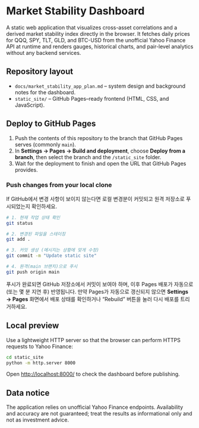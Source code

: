 # Market Stability Dashboard

A static web application that visualizes cross-asset correlations and a derived market stability index directly in the browser. It fetches daily prices for QQQ, SPY, TLT, GLD, and BTC-USD from the unofficial Yahoo Finance API at runtime and renders gauges, historical charts, and pair-level analytics without any backend services.

## Repository layout

- `docs/market_stability_app_plan.md` – system design and background notes for the dashboard.
- `static_site/` – GitHub Pages–ready frontend (HTML, CSS, and JavaScript).

## Deploy to GitHub Pages

1. Push the contents of this repository to the branch that GitHub Pages serves (commonly `main`).
2. In **Settings → Pages → Build and deployment**, choose **Deploy from a branch**, then select the branch and the `/static_site` folder.
3. Wait for the deployment to finish and open the URL that GitHub Pages provides.

### Push changes from your local clone

If GitHub에서 변경 사항이 보이지 않는다면 로컬 변경분이 커밋되고 원격 저장소로 푸시되었는지 확인하세요.

```bash
# 1. 현재 작업 상태 확인
git status

# 2. 변경된 파일을 스테이징
git add .

# 3. 커밋 생성 (메시지는 상황에 맞게 수정)
git commit -m "Update static site"

# 4. 원격(main 브랜치)으로 푸시
git push origin main
```

푸시가 완료되면 GitHub 저장소에서 커밋이 보여야 하며, 이후 Pages 배포가 자동으로(또는 몇 분 지연 후) 반영됩니다. 만약 Pages가 자동으로 갱신되지 않으면 **Settings → Pages** 화면에서 배포 상태를 확인하거나 “Rebuild” 버튼을 눌러 다시 배포를 트리거하세요.

## Local preview

Use a lightweight HTTP server so that the browser can perform HTTPS requests to Yahoo Finance:

```bash
cd static_site
python -m http.server 8000
```

Open <http://localhost:8000/> to check the dashboard before publishing.

## Data notice

The application relies on unofficial Yahoo Finance endpoints. Availability and accuracy are not guaranteed; treat the results as informational only and not as investment advice.
